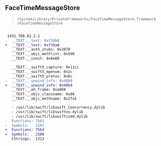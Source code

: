 ## FaceTimeMessageStore

> `/System/Library/PrivateFrameworks/FaceTimeMessageStore.framework/FaceTimeMessageStore`

```diff

 1431.700.81.2.1
-  __TEXT.__text: 0xf39b0
+  __TEXT.__text: 0xf39a0
   __TEXT.__auth_stubs: 0x2070
   __TEXT.__objc_methlist: 0x560
   __TEXT.__const: 0x6e60

   __TEXT.__swift5_capture: 0x11cc
   __TEXT.__swift5_mpenum: 0x2c
   __TEXT.__swift5_protos: 0x6c
-  __TEXT.__unwind_info: 0x48b0
+  __TEXT.__unwind_info: 0x48b4
   __TEXT.__eh_frame: 0xa068
   __TEXT.__objc_classname: 0x86
   __TEXT.__objc_methname: 0x27a1

   - /usr/lib/swift/libswift_Concurrency.dylib
   - /usr/lib/swift/libswiftos.dylib
   - /usr/lib/swift/libswiftsimd.dylib
-  Functions: 7563
-  Symbols:   2107
+  Functions: 7564
+  Symbols:   2108
   CStrings:  1313
 

```
